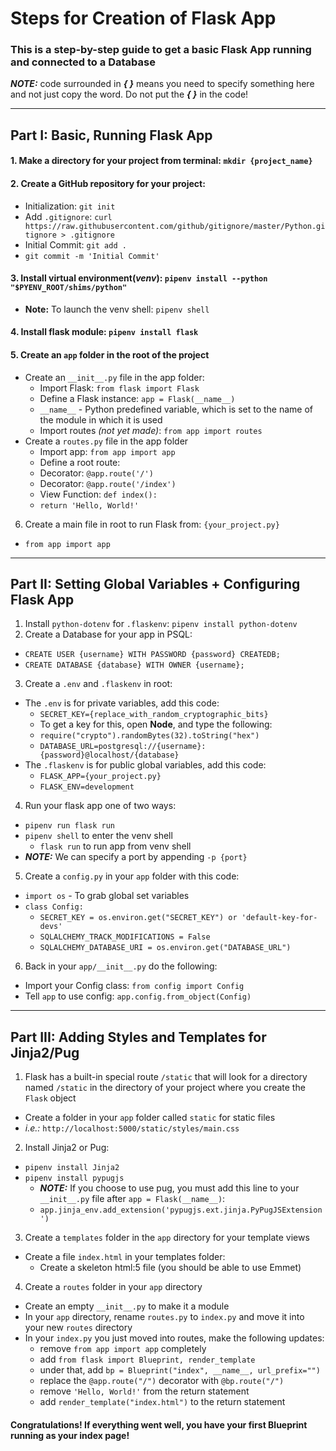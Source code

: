 # Steps for Creation of Flask App

### This is a step-by-step guide to get a basic Flask App running and connected to a Database

**_NOTE:_** code surrounded in **_{ }_** means you need to specify something here and not just copy the word. Do not put the **_{ }_** in the code!

---

## Part I: Basic, Running Flask App

#### 1. Make a directory for your project from terminal: `mkdir {project_name}`
#### 2. Create a GitHub repository for your project:
  - Initialization: `git init`
  - Add `.gitignore`: `curl https://raw.githubusercontent.com/github/gitignore/master/Python.gitignore > .gitignore`
  - Initial Commit: `git add .`
  - `git commit -m 'Initial Commit'`
#### 3. Install virtual environment(_venv_): `pipenv install --python "$PYENV_ROOT/shims/python"`
  - **Note:** To launch the venv shell: `pipenv shell`
#### 4. Install flask module: `pipenv install flask`
#### 5. Create an `app` folder in the root of the project
  - Create an `__init__.py` file in the app folder:
    - Import Flask: `from flask import Flask`
    - Define a Flask instance: `app = Flask(__name__)`
     - `__name__` - Python predefined variable, which is set to the name of the module in which it is used
    - Import routes _(not yet made)_: `from app import routes`
  - Create a `routes.py` file in the app folder
    - Import app: `from app import app`
    - Define a root route:
    - Decorator: `@app.route('/')`
    - Decorator: `@app.route('/index')`
    - View Function: `def index():`
     - `return 'Hello, World!'`
6. Create a main file in root to run Flask from: `{your_project.py}`
  - `from app import app`
---
## Part II: Setting Global Variables + Configuring Flask App
1. Install `python-dotenv` for `.flaskenv`: `pipenv install python-dotenv`
2. Create a Database for your app in PSQL:
  - `CREATE USER {username} WITH PASSWORD {password} CREATEDB;`
  - `CREATE DATABASE {database} WITH OWNER {username};`
3. Create a `.env` and `.flaskenv` in root:
  - The `.env` is for private variables, add this code:
    - `SECRET_KEY={replace_with_random_cryptographic_bits}`
     - To get a key for this, open **Node**, and type the following:
      - `require("crypto").randomBytes(32).toString("hex")`
    - `DATABASE_URL=postgresql://{username}:{password}@localhost/{database}`
  - The `.flaskenv` is for public global variables, add this code:
    - `FLASK_APP={your_project.py}`
    - `FLASK_ENV=development`
4. Run your flask app one of two ways:
- `pipenv run flask run`
- `pipenv shell` to enter the venv shell
  - `flask run` to run app from venv shell
- **_NOTE:_** We can specify a port by appending `-p {port}`
5. Create a `config.py` in your `app` folder with this code:
  - `import os` - To grab global set variables
  - `class Config:`
    - `SECRET_KEY = os.environ.get("SECRET_KEY") or 'default-key-for-devs'`
    - `SQLALCHEMY_TRACK_MODIFICATIONS = False`
    - `SQLALCHEMY_DATABASE_URI = os.environ.get("DATABASE_URL")`
6. Back in your `app/__init__.py` do the following:
  - Import your Config class: `from config import Config`
  - Tell `app` to use config: `app.config.from_object(Config)`
---
## Part III: Adding Styles and Templates for Jinja2/Pug
1. Flask has a built-in special route `/static` that will look for a directory named `/static` in the directory of your project where you create the `Flask` object
  - Create a folder in your `app` folder called `static` for static files
  - _i.e.:_ `http://localhost:5000/static/styles/main.css`
2. Install Jinja2 or Pug:
  - `pipenv install Jinja2`
  - `pipenv install pypugjs`
    - **_NOTE:_** If you choose to use pug, you must add this line to your `__init__.py` file after `app = Flask(__name__)`:
     - `app.jinja_env.add_extension('pypugjs.ext.jinja.PyPugJSExtension')`

3. Create a `templates` folder in the `app` directory for your template views
  - Create a file `index.html` in your templates folder:
    - Create a skeleton html:5 file (you should be able to use Emmet)

4. Create a `routes` folder in your `app` directory
 - Create an empty `__init__.py` to make it a module
 - In your `app` directory, rename `routes.py` to `index.py` and move it into your new `routes` directory
 - In your `index.py` you just moved into routes, make the following updates:
   - remove `from app import app` completely
   - add `from flask import Blueprint, render_template`
   - under that, add `bp = Blueprint("index", __name__, url_prefix="")`
   - replace the `@app.route("/")` decorator with `@bp.route("/")`
   - remove `'Hello, World!'` from the return statement
   - add `render_template("index.html")` to the return statement
#### Congratulations! If everything went well, you have your first Blueprint running as your index page!
